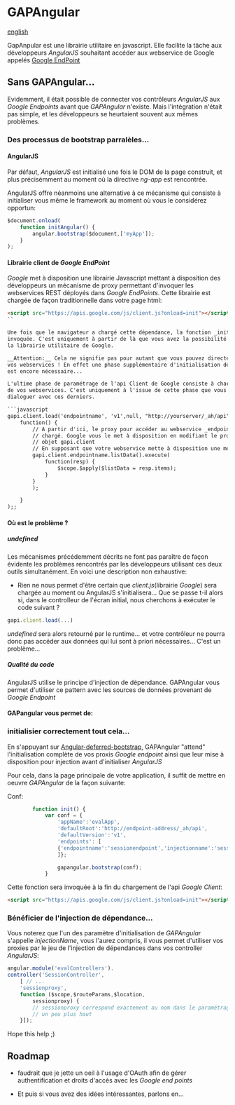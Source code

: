 # GAPAngular

[english](./README-en.html)

GapAnpular est une librairie utilitaire en javascript.
Elle facilite la tâche aux développeurs _AngularJS_ souhaitant accéder 
aux webservice de Google appelés [Google EndPoint](www.google.com)

## Sans GAPAngular...

Evidemment, il était possible de connecter vos contrôleurs _AngularJS_
aux _Google Endpoints_ avant que _GAPAngular_ n'existe. Mais l'intégration
n'était pas simple, et les développeurs se heurtaient souvent aux mêmes
problèmes.

### Des processus de bootstrap parralèles...

#### AngularJS

Par défaut, _AngularJS_ est initialisé une fois le DOM de la page construit,
et plus précisémment au moment où la directive _ng-app_ est rencontrée.

AngularJS offre néanmoins une alternative à ce mécanisme qui consiste à 
initialiser vous même le  framework au moment où vous le considérez opportun:

```javascript
$document.onload(
	function initAngular() {
		angular.bootstrap($document,['myApp']);
	}
);

```

#### Librairie client de _Google EndPoint_

_Google_ met à disposition une librairie Javascript mettant à disposition des
développeurs un mécanisme de proxy permettant d'invoquer les webservices REST 
déployés dans _Google EndPoints_. Cette librairie est chargée de façon 
traditionnelle dans votre page html:

```html
<script src="https://apis.google.com/js/client.js?onload=init"></script>
``

Une fois que le navigateur a chargé cette dépendance, la fonction _init()_ est
invoquée. C'est uniquement à partir de là que vous avez la possibilité d'utiliser
la librairie utilitaire de Google. 

__Attention:__ Cela ne signifie pas pour autant que vous pouvez directement appeler 
vos webservices ! En effet une phase supplémentaire d'initialisation de la librairie 
est encore nécessaire...

L'ultime phase de paramétrage de l'api Client de Google consiste à charger les proxies
de vos webservices. C'est uniquement à l'issue de cette phase que vous pourrez
dialoguer avec ces derniers.

```javascript
gapi.client.load('endpointname', 'v1',null, "http://yourserver/_ah/api").then(
	function() {
		// A partir d'ici, le proxy pour accéder au webservice _endpointname_ est
		// chargé. Google vous le met à disposition en modifiant le protype de leur
		// objet gapi.client
		// En supposant que votre webservice mette à disposition une méthode listData()
		gapi.client.endpointname.listData().execute(
			function(resp) {
				$scope.$apply($listData = resp.items);
			}
		}
		);

	}
);;
```

#### Où est le problème ?

##### undefined

Les mécanismes précédemment décrits ne font pas paraître de façon évidente les problèmes
rencontrés par les développeurs utilisant ces deux outils simultanément.
En voici une description non exhaustive:

* Rien ne nous permet d'être certain que _client.js_(librairie _Google_) sera chargée
au moment ou AngularJS s'initialisera... Que se passe t-il alors si, dans le 
controlleur de l'écran initial, nous cherchons à exécuter le code suivant ? 

```javascript
gapi.client.load(...)
```

_undefined_  sera alors retourné par le runtime... et votre contrôleur ne pourra donc
pas accéder aux données qui lui sont à priori nécessaires... C'est un problème...

##### Qualité du code

AngularJS utilise le principe d'injection de dépendance. GAPAngular vous permet 
d'utiliser ce pattern avec les sources de données provenant de _Google Endpoint_

#### GAPangular vous permet de:

### initialisier correctement tout cela...

En s'appuyant sur [Angular-deferred-bootstrap](http://...), GAPAngular "attend" 
l'initialisation complète de vos proxis _Google endpoint_ ainsi que leur mise à 
disposition pour injection avant d'initialiser _AngularJS_

Pour cela, dans la page principale de votre application, il suffit de mettre
en oeuvre _GAPAngular_ de la façon suivante:

Conf:
```javascript
		function init() {
			var conf = {
				'appName':'evalApp',
				'defaultRoot':'http://endpoint-address/_ah/api',
				'defaultVersion':'v1',
				'endpoints': [
				{'endpointname':'sessionendpoint','injectionname':'sessionproxy'}
				]};

				gapangular.bootstrap(conf);
			}
```

Cette fonction sera invoquée à la fin du chargement de l'api _Google Client_:

```html
<script src="https://apis.google.com/js/client.js?onload=init"></script>
```

### Bénéficier de l'injection de dépendance...

Vous noterez que l'un des paramètre d'initialisation de _GAPAngular_ s'appelle 
_injectionName_, vous l'aurez compris, il vous permet d'utiliser vos proxies
par le jeu de l'injection de dépendances dans vos controller _AngularJS_:

```javascript
angular.module('evalControllers').
controller('SessionController', 
	[ // ...
	'sessionproxy',
	function ($scope,$routeParams,$location,
		sessionproxy) {
		// sessionproxy correspond exactement au nom dans le paramétrage donné
		// un peu plus haut
	}]);
```

Hope this help ;)

## Roadmap

* faudrait que je jette un oeil à l'usage d'OAuth afin de gérer authentification 
et droits d'accès avec les _Google end points_

* Et puis si vous avez des idées intéressantes, parlons en...










